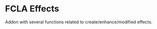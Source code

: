 FCLA Effects
===============

Addon with several functions related to create/enhance/modified effects.
